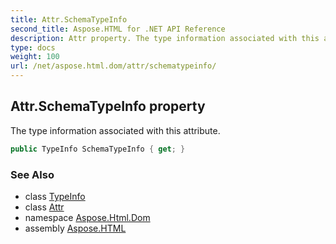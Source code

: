 ```yaml
---
title: Attr.SchemaTypeInfo
second_title: Aspose.HTML for .NET API Reference
description: Attr property. The type information associated with this attribute
type: docs
weight: 100
url: /net/aspose.html.dom/attr/schematypeinfo/
---
```

## Attr.SchemaTypeInfo property

The type information associated with this attribute.

```csharp
public TypeInfo SchemaTypeInfo { get; }
```

### See Also

* class [TypeInfo](../../typeinfo/)
* class [Attr](../)
* namespace [Aspose.Html.Dom](../../attr/)
* assembly [Aspose.HTML](../../../)
